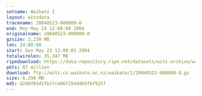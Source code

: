 ```yaml
---
setname: Waikato I
layout: witsdata
tracename: 20040523-000000-0
end: Mon May 24 12:00:00 2004
originalname: 20040523-000000-0
gzsize: 2,230 MB
len: 24:00:00
start: Sun May 23 12:00:01 2004
totalwirelen: 35,347 MB
ripedownload: https://data-repository.ripe.net/datasets/wits-archive/waikato/1/20040523-000000-0.gz
pkts: 87 million
download: ftp://wits.cs.waikato.ac.nz/waikato/1/20040523-000000-0.gz
size: 6,298 MB
md5: d2d0783d1fb37c40672549d65fbf925f
---
```

